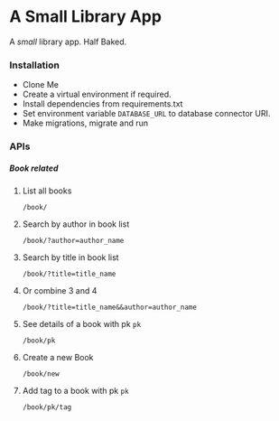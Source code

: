 # A Small Library App #

A _small_ library app. Half Baked.

### Installation ###
* Clone Me
* Create a virtual environment if required.
* Install dependencies from requirements.txt
* Set environment variable `DATABASE_URL` to database connector URI.
* Make migrations, migrate and run


### APIs ###
##### Book related #####
1. List all books
    ```text
    /book/     
    ```
2. Search by author in book list
    ```text
    /book/?author=author_name
    ```
3. Search by title in book list
    ```text
    /book/?title=title_name
    ```
4. Or combine 3 and 4
    ```text
    /book/?title=title_name&&author=author_name
    ```
5. See details of a book with pk `pk`
    ```text
    /book/pk
    ```
6. Create a new Book
    ```text
    /book/new
    ```
7. Add tag to a book with pk `pk`
    ```text
    /book/pk/tag
    ```
